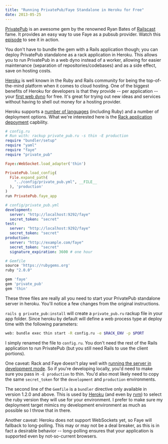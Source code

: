 ```yaml
---
title: "Running PrivatePub/Faye Standalone in Heroku for Free"
date: 2013-05-25
---
```


[PrivatePub](https://github.com/ryanb/private_pub) is an awesome gem by the renowned Ryan Bates of [Railscast](http://railscasts.com/) fame. It provides an easy way to use Faye as a pubsub provider. Watch this [episode](http://railscasts.com/episodes/316-private-pub) to see it in action.

You don't have to bundle the gem with a Rails application though; you can deploy PrivatePub standalone as a rack application in Heroku. This allows you to run PrivatePub in a web dyno instead of a worker, allowing for easier maintenance (separation of repositories/codebases) and as a side effect, save on hosting costs.

<!--more-->

[Heroku](https://www.heroku.com/) is well known in the Ruby and Rails community for being the top-of-the-mind platform when it comes to cloud hosting. One of the biggest benefits of Heroku for developers is that they provide -- per application -- your [first web dyno](https://devcenter.heroku.com/categories/billing) for free. It's great for trying out new ideas and services without having to shell out money for a hosting provider.

Heroku supports a [number of languages](https://devcenter.heroku.com/categories/language-support) (including Ruby) and a number of deployment options. What we're interested here is the [Rack application depoyment](https://devcenter.heroku.com/articles/ruby-support#rack-applications) capbility. 

``` ruby
# config.ru
# Run with: rackup private_pub.ru -s thin -E production
require "bundler/setup"
require "yaml"
require "faye"
require "private_pub"

Faye::WebSocket.load_adapter('thin')

PrivatePub.load_config(
  File.expand_path(
    "../config/private_pub.yml", __FILE__
  ), 'production'
)
run PrivatePub.faye_app
```

``` yaml
# config/private_pub.yml
development:
  server: "http://localhost:9292/faye"
  secret_token: "secret"
test:
  server: "http://localhost:9292/faye"
  secret_token: "secret"
production:
  server: "http://example.com/faye"
  secret_token: "secret"
  signature_expiration: 3600 # one hour
```

``` ruby
# Gemfile
source 'https://rubygems.org'
ruby "2.0.0"

gem 'faye'
gem 'private_pub'
gem 'thin'
```

These three files are really all you need to start your PrivatePub standalone server in heroku. You'll notice a few changes from the original instructions.

`rails g private_pub:install` will create a `private_pub.ru` rackup file in your app folder. Since heroku by default will define a web process type at deploy time with the following parameters:

``` bash
web: bundle exec thin start -R config.ru -e $RACK_ENV -p $PORT
```

I simply renamed the file to `config.ru`. You don't need the rest of the Rails application to run PrivatePub (but you still need Rails to use the client portions).

One caveat: Rack and Faye doesn't play well with [running the server in development mode](https://github.com/faye/faye/issues/25#issuecomment-375678). So if you're developing locally, you'd need to make sure you pass in `-E production` to thin. You'd also most likely need to copy the same `secret_token` for the `development` and `production` environments.

The second line of the `Gemfile` is a `bundler` directive only available in version 1.2.0 and above. This is used by [Heroku](https://devcenter.heroku.com/articles/ruby-versions) (and even by [rvm](https://github.com/wayneeseguin/rvm/issues/1517#issuecomment-15007730)) to select the ruby version they will use for your environment. I prefer to make sure my deployment target mimics my development environment as much as possible so I throw that in there.

Another caveat: Heroku does not support WebSockets yet, so Faye will fallback to long-polling. This may or may not be a deal breaker, as this is in fact a desirable behavior -- long-polling ensures that your application is supported even by not-so-current browsers.
